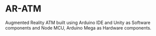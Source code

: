 # AR-ATM

Augmented Reality ATM built using Arduino IDE and Unity as Software components and Node MCU, Arduino Mega as Hardware components.
